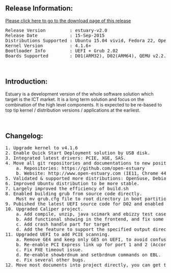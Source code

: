 <h2><strong>Release Information:</strong></h2>
<a href="https://open-estuary.github.io/2015/11/16/binary-download/"target="_blank">Please click here to go to the download page of this release</a>
<pre>Release Version         : estuary-v2.0
Release Date            : 15-Sep-2015
Distributions Supported : Ubuntu 15.04 vivid, Fedora 22, OpenSuse Trumbleweed, Debian 8.2 Jessie
Kernel Version          : 4.1.6+
Bootloader Info         : UEFI + Grub 2.02
Boards Supported        : D01(ARM32), D02(ARM64), QEMU v2.2.0(VM on X86)</pre>
&nbsp;
<h2><strong>Introduction:</strong></h2>
Estuary is a development version of the whole software solution which target is the ICT market. It is a long term solution and focus on the combination of the high level components. It is expected to be re-based to top tip kernel / distribution versions / applications at the earliest.

&nbsp;
<h2>Changelog:</h2>
<pre>1. Upgrade kernel to v4.1.6
2. Enable Quick Start Deployment solution by USB disk.
3. Integrated latest drivers: PCIE, XGE, SAS.
4. Move all git repositories and documentations to new position.
    a. Repositories: https://github.com/open-estuary
    b. Website: http://www.open-estuary.com (IE11, Chrome 44, Firefox 40 are recommended.)
5. Validated &amp; supported more distributions: OpenSuse, Debian.
6. Improved Ubuntu distribution to be more stable.
7. Largely improved the efficiency of build.sh 
8. Enabled building grub from source code directly.
    Must mv grub.cfg file to root directory in boot partition on SATA.
9. Pubished the latest UEFI source code for D02 and enabled building UEFI from source code directly.
10. Upgraded Caliper project.
    a. Add compile, unzip, java scimark and ebizzy test cases.
    b. Add functional showing in the frontend, and fix some bugs
    c. Add crash handle part for target
    d. Add the feature to support the specified output directory and specified config files
11. Upgraded UEFI to add PCIE scanning.
    a. Remove GE4 and keep only GE5 on UEFI, to avoid confusion with 2 NICs.
    b. Re-enable PCI Express link up for port 1 and 2 (According to PCI Express slots on the board).
    c. Fix PXE timeout issue.
    d. Re-enable showbrdnum and setbrdnum commands on EBL.
    e. Fix several other bugs.
12. Move most documents into project directly, you can get them in build/&lt;platform&gt;/doc directory.</pre>
